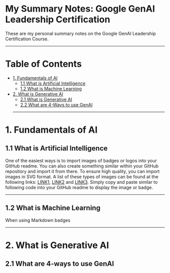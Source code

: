 # My Summary Notes: Google GenAI Leadership Certification

These are my personal summary notes on the Google GenAI Leadership Certification Course.  

---

# Table of Contents

- [1. Fundamentals of AI](#1-fundamentals-of-ai)
  * [1.1 What is Artificial Intelligence](#11-what-is-artificial-intelligence)
  * [1.2 What is Machine Learning](#12-what-is-machine-learning)
- [2. What is Generative AI](#2-what-is-generative-ai)
  * [2.1 What is Generative AI](#21-what-is-generative-ai)
  * [2.2 What are 4-Ways to use GenAI](#22-what-are-4-ways-to-use-GenAI)
  ----

# 1. Fundamentals of AI
## 1.1 What is Artificial Intelligence
One of the easiest ways is to import images of badges or logos into your GitHub readme. You can also create something similar within your GitHub repository and import it from there. To ensure high quality, you can import images in SVG format. A list of these types of images can be found at the following links: [LINK1](https://github.com/MikeCodesDotNET/ColoredBadges#), [LINK2](https://simpleicons.org/?q=tens) and [LINK3](https://github.com/marwin1991/profile-technology-icons). Simply copy and paste similar to following code into your GitHub readme to display the image or badge.

------------------------

## 1.2 What is Machine Learning
When using Markdown badges

------------------------

# 2. What is Generative AI

## 2.1 What are 4-ways to use GenAI
